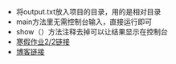 + 将output.txt放入项目的目录，用的是相对目录
+ main方法里无需控制台输入，直接运行即可
+ show（）方法注释去掉可以让结果显示在控制台
+ [寒假作业2/2链接](https://edu.cnblogs.com/campus/fzu/2021SpringSoftwareEngineeringPractice/homework/11740)
+ [博客链接](https://www.cnblogs.com/blogofpzy/p/14495730.html)